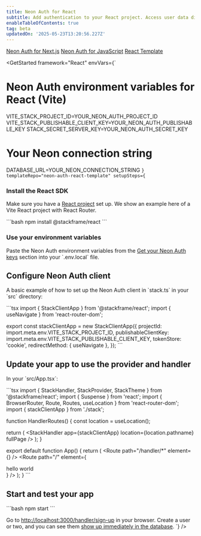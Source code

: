 ```yaml
---
title: Neon Auth for React
subtitle: Add authentication to your React project. Access user data directly in your Postgres database.
enableTableOfContents: true
tag: beta
updatedOn: '2025-05-23T13:20:56.227Z'
---
```


<InfoBlock>
  <DocsList title="Other frameworks" theme="docs">
    <a href="/docs/neon-auth/quick-start/nextjs">Neon Auth for Next.js</a>
    <a href="/docs/neon-auth/quick-start/javascript">Neon Auth for JavaScript</a>
  </DocsList>
  <DocsList title="Sample project" theme="repo">
    <a href="https://github.com/neondatabase-labs/neon-auth-react-template">React Template</a>
  </DocsList>
</InfoBlock>

<GetStarted
  framework="React"
  envVars={`

# Neon Auth environment variables for React (Vite)
VITE_STACK_PROJECT_ID=YOUR_NEON_AUTH_PROJECT_ID
VITE_STACK_PUBLISHABLE_CLIENT_KEY=YOUR_NEON_AUTH_PUBLISHABLE_KEY
STACK_SECRET_SERVER_KEY=YOUR_NEON_AUTH_SECRET_KEY

# Your Neon connection string
DATABASE_URL=YOUR_NEON_CONNECTION_STRING
`}
  templateRepo="neon-auth-react-template"
  setupSteps={`
### Install the React SDK

Make sure you have a [React project](https://react.dev/learn/creating-a-react-app) set up. We show an example here of a Vite React project with React Router.

\`\`\`bash
npm install @stackframe/react
\`\`\`

### Use your environment variables

Paste the Neon Auth environment variables from the [Get your Neon Auth keys](#get-your-neon-auth-keys) section into your \`.env.local\` file.

## Configure Neon Auth client

A basic example of how to set up the Neon Auth client in \`stack.ts\` in your \`src\` directory:

\`\`\`tsx
import { StackClientApp } from '@stackframe/react';
import { useNavigate } from 'react-router-dom';

export const stackClientApp = new StackClientApp({
  projectId: import.meta.env.VITE_STACK_PROJECT_ID,
  publishableClientKey: import.meta.env.VITE_STACK_PUBLISHABLE_CLIENT_KEY,
  tokenStore: 'cookie',
  redirectMethod: { useNavigate },
});
\`\`\`

## Update your app to use the provider and handler

In your \`src/App.tsx\`:

\`\`\`tsx
import { StackHandler, StackProvider, StackTheme } from '@stackframe/react';
import { Suspense } from 'react';
import { BrowserRouter, Route, Routes, useLocation } from 'react-router-dom';
import { stackClientApp } from './stack';

function HandlerRoutes() {
  const location = useLocation();
  
  return (
    <StackHandler app={stackClientApp} location={location.pathname} fullPage /\>
  );
}

export default function App() {
  return (
    <Suspense fallback={null}>
      <BrowserRouter>
        <StackProvider app={stackClientApp}>
          <StackTheme>
            <Routes>
              <Route path="/handler/\*" element={<HandlerRoutes />} />
              <Route path="/" element={<div>hello world</div>} />
            </Routes>
          </StackTheme>
        </StackProvider>
      </BrowserRouter>
    </Suspense>
  );
}
\`\`\`

## Start and test your app

\`\`\`bash
npm start
\`\`\`

Go to [http://localhost:3000/handler/sign-up](http://localhost:3000/handler/sign-up) in your browser. Create a user or two, and you can see them [show up immediately in the database](#see-your-users-in-the-database).
`}
/>